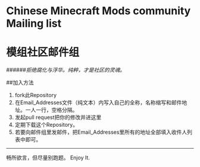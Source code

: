 # Chinese Minecraft Mods community Mailing list
# 模组社区邮件组

######*拒绝腐化与浮华。纯粹，才是社区的灵魂。*

##加入方法
1. fork此Repository
2. 在Email_Addresses文件（纯文本）内写入自己的全称，名称缩写和邮件地址。一人一行，空格分隔。
3. 发起pull request把你的修改并进这里
4. 定期下载这个Repository。
5. 若要向邮件组里发邮件，把Email_Addresses里所有的地址全部填入收件人列表中即可。
-------
畅所欲言，但尽量别跑题。 Enjoy It.
